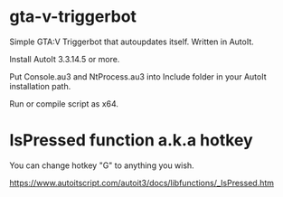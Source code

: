 # gta-v-triggerbot
Simple GTA:V Triggerbot that autoupdates itself. Written in AutoIt.

Install AutoIt 3.3.14.5 or more.

Put Console.au3 and NtProcess.au3 into Include folder in your AutoIt installation path.

Run or compile script as x64.

# IsPressed function a.k.a hotkey
You can change hotkey "G" to anything you wish.

https://www.autoitscript.com/autoit3/docs/libfunctions/_IsPressed.htm
